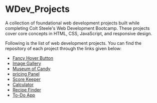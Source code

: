 # WDev_Projects
A collection of foundational web development projects built while completing Colt Steele's Web Development Bootcamp. These projects cover core concepts in HTML, CSS, JavaScript, and responsive design.

Following is the list of  web development projects. You can find the repository of each project through the links given below:

- [Fancy Hover Button](https://github.com/adeeba653/Hover-Button)
- [Image Gallery](https://github.com/adeeba653/Image-Gallery)
- [Museum of Candy](https://github.com/adeeba653/Museum-of-Candy)
- [pricing Panel](https://github.com/adeeba653/Pricing-Panel)
- [Score Keeper](https://github.com/adeeba653/Score_Keeper)
- [Calculator](https://github.com/adeeba653/calculator)
- [Recipe Finder](https://adeeba653.github.io/Recipe-Finder/)
- [To-Do App](https://adeeba653.github.io/To-Do-App/)
   
